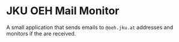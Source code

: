 # JKU OEH Mail Monitor

A small application that sends emails to `@oeh.jku.at` addresses and monitors if the are received.
